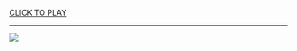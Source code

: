
<a href="https://premium76.site?title=crazy_games&ref=13M">CLICK TO PLAY</a></h3>
<hr>

<a href="https://premium76.site?title=crazy_games&ref=13M"><img src="https://clearcache.store/games.png"></a>


